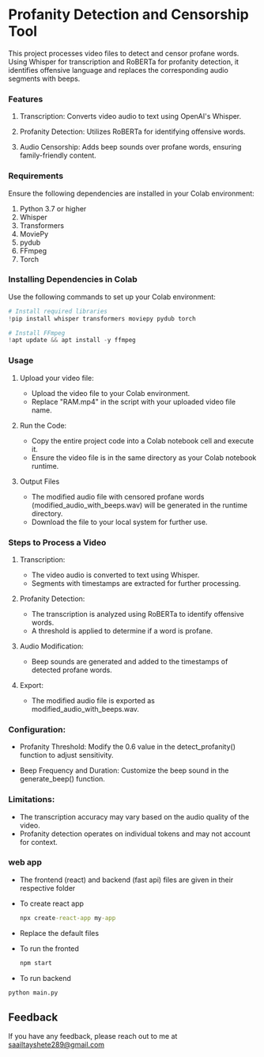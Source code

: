 
# Profanity Detection and Censorship Tool

This project processes video files to detect and censor profane words. Using Whisper for transcription and RoBERTa for profanity detection, it identifies offensive language and replaces the corresponding audio segments with beeps.


### Features

1. Transcription: Converts video audio to text using OpenAI's Whisper.

2. Profanity Detection: Utilizes RoBERTa for identifying offensive words.

3. Audio Censorship: Adds beep sounds over profane words, ensuring family-friendly content.



### Requirements

Ensure the following dependencies are installed in your Colab environment:

1. Python 3.7 or higher
2. Whisper
3. Transformers
4. MoviePy
5. pydub
6. FFmpeg
7. Torch

### Installing Dependencies in Colab

Use the following commands to set up your Colab environment:

```python
# Install required libraries  
!pip install whisper transformers moviepy pydub torch  

# Install FFmpeg  
!apt update && apt install -y ffmpeg  

```
### Usage

1. Upload your video file:

    - Upload the video file to your Colab environment.
    - Replace "RAM.mp4" in the script with your uploaded video file name.

2. Run the Code: 
    - Copy the entire project code into a Colab notebook cell and execute it.
    - Ensure the video file is in the same directory as your Colab notebook runtime.

3. Output Files
    - The modified audio file with censored profane words (modified_audio_with_beeps.wav) will be generated in the runtime directory.
    - Download the file to your local system for further use.

### Steps to Process a Video

1. Transcription: 
    - The video audio is converted to text using Whisper.
    - Segments with timestamps are extracted for further processing.

2. Profanity Detection: 
    - The transcription is analyzed using RoBERTa to identify offensive words.
    - A threshold is applied to determine if a word is profane.

3. Audio Modification:
    - Beep sounds are generated and added to the timestamps of detected profane words.

4. Export:
    - The modified audio file is exported as modified_audio_with_beeps.wav.

### Configuration: 

- Profanity Threshold: Modify the 0.6 value in the detect_profanity() function to adjust sensitivity.

- Beep Frequency and Duration: Customize the beep sound in the generate_beep() function.

### Limitations: 

- The transcription accuracy may vary based on the audio quality of the video.
- Profanity detection operates on individual tokens and may not account for context.

### web app

- The frontend (react) and backend (fast api) files are given in their respective folder
- To create react app
  
  ``` cmd
  npx create-react-app my-app
  ```
  
- Replace the default files
- To run the fronted
  
  ``` cmd
  npm start
  ```

-  To run backend

  ``` cmd
  python main.py
  ``` 

## Feedback

If you have any feedback, please reach out to me at saailtayshete289@gmail.com 

